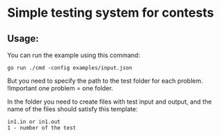 # Simple testing system for contests

## Usage:

You can run the example using this command:

```
go run ./cmd -config examples/input.json
```

But you need to specify the path to the test folder for each problem.
!Important one problem = one folder.

In the folder you need to create files with test input and output, and the name of the files should satisfy this template:

```
in1.in or in1.out
1 - number of the test
```
